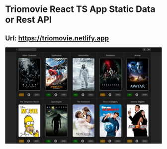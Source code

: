 # Triomovie React TS App Static Data or Rest API
## Url: https://triomovie.netlify.app

![alt text](https://github.com/btkdevkh/triomovie/blob/main/public/cover.png?raw=true)
